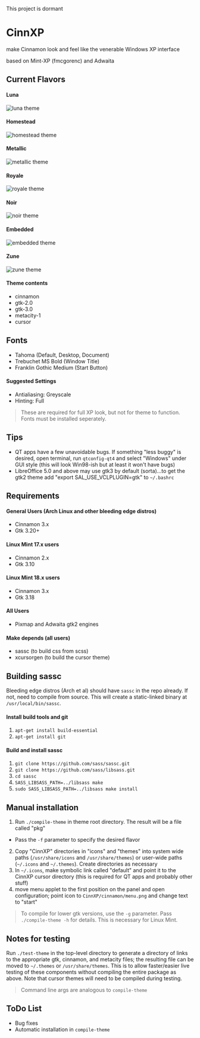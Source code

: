 This project is dormant

# CinnXP

make Cinnamon look and feel like the venerable Windows XP interface

based on Mint-XP (fmcgorenc) and Adwaita

## Current Flavors
#### Luna

![luna theme](thumbnails/luna.png?raw=true)

#### Homestead

![homestead theme](thumbnails/homestead.png?raw=true)

#### Metallic

![metallic theme](thumbnails/metallic.png?raw=true)

#### Royale

![royale theme](thumbnails/royale.png?raw=true)

#### Noir

![noir theme](thumbnails/noir.png?raw=true)

#### Embedded

![embedded theme](thumbnails/embedded.png?raw=true)

#### Zune

![zune theme](thumbnails/zune.png?raw=true)

#### Theme contents
* cinnamon
* gtk-2.0
* gtk-3.0
* metacity-1
* cursor

## Fonts
* Tahoma (Default, Desktop, Document)
* Trebuchet MS Bold (Window Title)
* Franklin Gothic Medium (Start Button)

#### Suggested Settings
* Antialiasing: Greyscale
* Hinting: Full

> These are required for full XP look, but not for theme to function. Fonts must be installed seperately.

## Tips
* QT apps have a few unavoidable bugs. If something "less buggy" is desired, open terminal, run `qtconfig-qt4` and select "Windows" under GUI style (this will look Win98-ish but at least it won't have bugs)
* LibreOffice 5.0 and above may use gtk3 by default (sorta)...to get the gtk2 theme add "export SAL\_USE_VCLPLUGIN=gtk" to `~/.bashrc` 

## Requirements

#### General Users (Arch Linux and other bleeding edge distros)
* Cinnamon 3.x
* Gtk 3.20+

#### Linux Mint 17.x users
* Cinnamon 2.x
* Gtk 3.10

#### Linux Mint 18.x users
* Cinnamon 3.x
* Gtk 3.18

#### All Users
* Pixmap and Adwaita gtk2 engines

#### Make depends (all users)
* sassc (to build css from scss)
* xcursorgen (to build the cursor theme)

## Building sassc
Bleeding edge distros (Arch et al) should have `sassc` in the repo already. If not, need to compile from source. This will create a static-linked binary at `/usr/local/bin/sassc`.

#### Install build tools and git
1. `apt-get install build-essential`
2. `apt-get install git`

#### Build and install sassc
1. `git clone https://github.com/sass/sassc.git`
2. `git clone https://github.com/sass/libsass.git`
3. `cd sassc`
4. `SASS_LIBSASS_PATH=../libsass make`
5. `sudo SASS_LIBSASS_PATH=../libsass make install`

## Manual installation

1. Run `./compile-theme` in theme root directory. The result will be a file called "pkg"
  * Pass the `-f` parameter to specify the desired flavor
2. Copy "CinnXP" directories in "icons" and "themes" into system wide paths (`/usr/share/icons` and `/usr/share/themes`) or user-wide paths (`~/.icons` and `~/.themes`). Create directories as necessary
3. In `~/.icons`, make symbolic link called "default" and point it to the CinnXP cursor directory (this is required for QT apps and probably other stuff)
4. move menu applet to the first position on the panel and open configuration; point icon to `CinnXP/cinnamon/menu.png` and change text to "start"

> To compile for lower gtk versions, use the `-g` parameter. Pass `./compile-theme -h` for details. This is necessary for Linux Mint.

## Notes for testing
Run `./test-theme` in the top-level directory to generate a directory of links to the appropriate gtk, cinnamon, and metacity files; the resulting file can be moved to `~/.themes` or `/usr/share/themes`. This is to allow faster/easier live testing of these components without compiling the entire package as above. Note that cursor themes will need to be compiled during testing. 

> Command line args are analogous to `compile-theme`

## ToDo List
* Bug fixes
* Automatic installation in `compile-theme`
